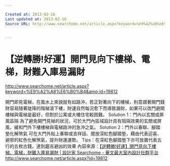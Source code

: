 ```yaml
---

Created at: 2013-02-16
Last updated at: 2013-02-16
Source URL: http://www.searchome.net/article.aspx?keyword=%e9%a2%a8%e6%b0%b4&id=19812


---
```


# 【逆轉勝!好運】開門見向下樓梯、電梯，財難入庫易漏財


<http://www.searchome.net/article.aspx?keyword=%E9%A2%A8%E6%B0%B4&amp;id=19812>

開門即見電梯，在風水上來說就有如路沖，若正對著向下的樓梯，則意謂著開門錢財容易隨著陡降的階梯滾下樓，財運自然每況愈下而導致漏財，如果可以改門避開樓梯與電梯是最好，但對於公寓或大樓住宅較困難。 Solution 1：門內以玄關或屏風區隔 為了避免開門見梯的狀況，可於大門內區域設計具有阻隔效果的玄關或屏風，緩和門外下樓樓梯與電梯路沖的急沖之氣。 Solution 2：門外以春聯、腳踏墊化解煞氣 可在大門外貼上春聯或吉祥話、擺放深紅色腳踏墊，藉由代表迎喜、避邪的紅色化解煞氣，提升財運運勢。 Tips：在深紅色腳踏墊下亦可放置代表五行的五枚古錢，達到趨吉避凶的效果
內容來源：[【逆轉勝!好運】開門見向下樓梯、電梯，財難入庫易漏財 | 設計家 Searchome - 華文最大室內設計社群平台](http://www.searchome.net/article.aspx?id=19812)
<http://www.searchome.net/article.aspx?id=19812>

